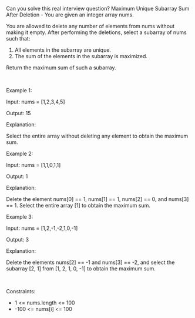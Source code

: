Can you solve this real interview question? Maximum Unique Subarray Sum After Deletion - You are given an integer array nums.

You are allowed to delete any number of elements from nums without making it empty. After performing the deletions, select a subarray of nums such that:

 1. All elements in the subarray are unique.
 2. The sum of the elements in the subarray is maximized.

Return the maximum sum of such a subarray.

 

Example 1:

Input: nums = [1,2,3,4,5]

Output: 15

Explanation:

Select the entire array without deleting any element to obtain the maximum sum.

Example 2:

Input: nums = [1,1,0,1,1]

Output: 1

Explanation:

Delete the element nums[0] == 1, nums[1] == 1, nums[2] == 0, and nums[3] == 1. Select the entire array [1] to obtain the maximum sum.

Example 3:

Input: nums = [1,2,-1,-2,1,0,-1]

Output: 3

Explanation:

Delete the elements nums[2] == -1 and nums[3] == -2, and select the subarray [2, 1] from [1, 2, 1, 0, -1] to obtain the maximum sum.

 

Constraints:

 * 1 <= nums.length <= 100
 * -100 <= nums[i] <= 100